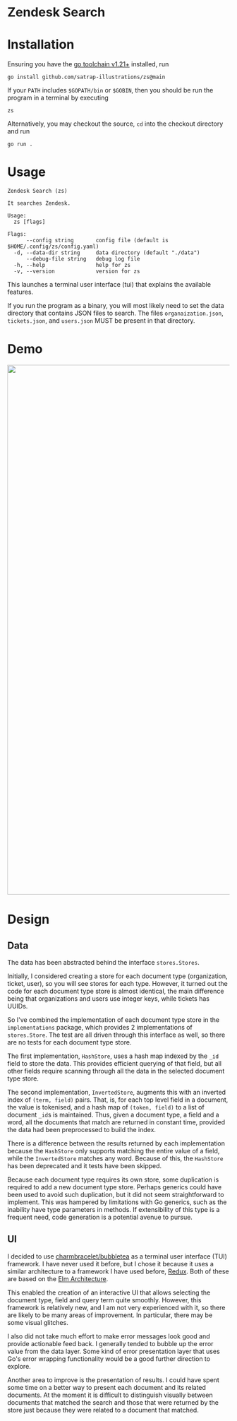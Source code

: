 Zendesk Search
===

# Installation
Ensuring you have the [go toolchain v1.21+](https://go.dev/doc/install) installed, run
```shell
go install github.com/satrap-illustrations/zs@main
```
If your `PATH` includes `$GOPATH/bin` or `$GOBIN`, then you should be run the program in a terminal by executing
```shell
zs
```

Alternatively, you may checkout the source, `cd` into the checkout directory and run
```shell
go run .
```

# Usage
```
Zendesk Search (zs)

It searches Zendesk.

Usage:
  zs [flags]

Flags:
      --config string       config file (default is $HOME/.config/zs/config.yaml)
  -d, --data-dir string     data directory (default "./data")
      --debug-file string   debug log file
  -h, --help                help for zs
  -v, --version             version for zs
```
This launches a terminal user interface (tui) that explains the available features.

If you run the program as a binary, you will most likely need to set the data directory that contains JSON files to search. The files `organaization.json`, `tickets.json`, and `users.json` MUST be present in that directory.

# Demo
<img width="1200" src="./demo/demo.gif" />

# Design

## Data
The data has been abstracted behind the interface `stores.Stores`.

Initially, I considered creating a store for each document type (organization, ticket, user), so you will see stores for each type.
However, it turned out the code for each document type store is almost identical, the main difference being that organizations and users use integer keys, while tickets has UUIDs.

So I've combined the implementation of each document type store in the `implementations` package, which provides 2 implementations of `stores.Store`.
The test are all driven through this interface as well, so there are no tests for each document type store.

The first implementation, `HashStore`, uses a hash map indexed by the `_id` field to store the data.
This provides efficient querying of that field, but all other fields require scanning through all the data in the selected document type store.

The second implementation, `InvertedStore`, augments this with an inverted index of `(term, field)` pairs. That, is, for each top level field in a document, the value is tokenised, and a hash map of `(token, field)` to a list of document `_id`s is maintained.
Thus, given a document type, a field and a word, all the documents that match are returned in constant time, provided the data had been preprocessed to build the index.

There is a difference between the results returned by each implementation because the `HashStore` only supports matching the entire value of a field, while the `InvertedStore` matches any word.
Because of this, the `HashStore` has been deprecated and it tests have been skipped.

Because each document type requires its own store, some duplication is required to add a new document type store.
Perhaps generics could have been used to avoid such duplication, but it did not seem straightforward to implement.
This was hampered by limitations with Go generics, such as the inability have type parameters in methods.
If extensibility of this type is a frequent need, code generation is a potential avenue to pursue.

## UI
I decided to use [charmbracelet/bubbletea](https://github.com/charmbracelet/bubbletea) as a terminal user interface (TUI) framework.
I have never used it before, but I chose it because it uses a similar architecture to a framework I have used before, [Redux](https://redux.js.org/).
Both of these are based on the [Elm Architecture](https://guide.elm-lang.org/architecture/).

This enabled the creation of an interactive UI that allows selecting the document type, field and query term quite smoothly.
However, this framework is relatively new, and I am not very experienced with it, so there are likely to be many areas of improvement.
In particular, there may be some visual glitches.

I also did not take much effort to make error messages look good and provide actionable feed back.
I generally tended to bubble up the error value from the data layer.
Some kind of error presentation layer that uses Go's error wrapping functionality would be a good further direction to explore.

Another area to improve is the presentation of results. I could have spent some time on a better way to present each document and its related documents.
At the moment it is difficult to distinguish visually between documents that matched the search and those that were returned by the store just because they were related to a document that matched.
